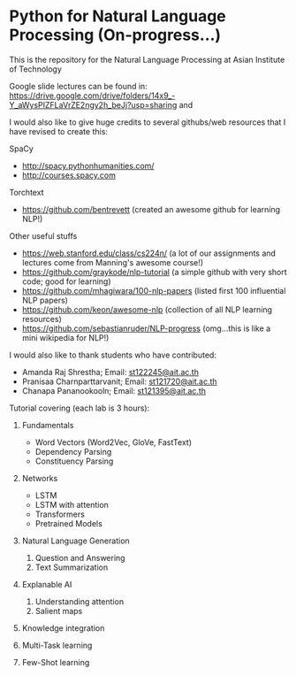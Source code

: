 # Python for Natural Language Processing (On-progress...)

This is the repository for the Natural Language Processing at Asian Institute of Technology

Google slide lectures can be found in:  https://drive.google.com/drive/folders/14x9_-Y_aWysPIZFLaVrZE2ngy2h_beJj?usp=sharing and  

I would also like to give huge credits to several githubs/web resources that I have revised to create this:

SpaCy
- http://spacy.pythonhumanities.com/
- http://courses.spacy.com

Torchtext
- https://github.com/bentrevett (created an awesome github for learning NLP!)

Other useful stuffs
- https://web.stanford.edu/class/cs224n/ (a lot of our assignments and lectures come from Manning's awesome course!)
- https://github.com/graykode/nlp-tutorial (a simple github with very short code; good for learning)
- https://github.com/mhagiwara/100-nlp-papers (listed first 100 influential NLP papers)
- https://github.com/keon/awesome-nlp (collection of all NLP learning resources)
- https://github.com/sebastianruder/NLP-progress (omg...this is like a mini wikipedia for NLP!)

I would also like to thank students who have contributed:

- Amanda Raj Shrestha;  Email: st122245@ait.ac.th
- Pranisaa Charnparttarvanit; Email: st121720@ait.ac.th
- Chanapa Pananookooln; Email: st121395@ait.ac.th

Tutorial covering (each lab is 3 hours):

1. Fundamentals
   - Word Vectors (Word2Vec, GloVe, FastText)
   - Dependency Parsing
   - Constituency Parsing

2. Networks
   - LSTM
   - LSTM with attention
   - Transformers
   - Pretrained Models

3. Natural Language Generation
   1. Question and Answering
   2. Text Summarization

4. Explanable AI
   1. Understanding attention
   2. Salient maps

5. Knowledge integration
6. Multi-Task learning
7. Few-Shot learning
